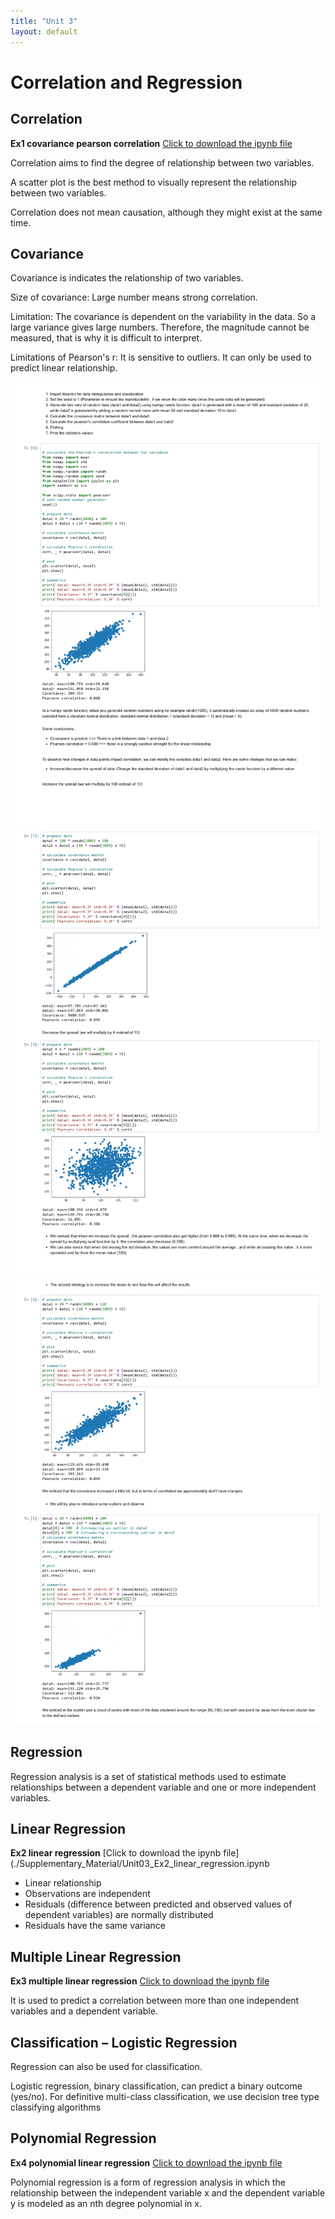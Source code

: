```yaml
---
title: "Unit 3"
layout: default
---
```


# Correlation and Regression

## Correlation 
**Ex1 covariance pearson correlation** [Click to download the ipynb file](./Supplementary_Material/Unit03_Ex1_covariance_pearson_correlation.ipynb)

Correlation aims to find the degree of relationship between two variables.

A scatter plot is the best method to visually represent the relationship between two variables.

Correlation does not mean causation, although they might exist at the same time.

## Covariance
Covariance is  indicates the relationship of two variables. 

Size of covariance: Large number means strong correlation.

Limitation: The covariance is dependent on the variability in the data. So a large variance gives large numbers. Therefore, the magnitude cannot be measured, that is why it is difficult to interpret.

Limitations of Pearson's r: It is sensitive to outliers. It can only be used to predict linear relationship.

<img src="./Supplementary_Material/Images/Unit03_page-0001.jpg">
<img src="./Supplementary_Material/Images/Unit03_page-0002.jpg">
<img src="./Supplementary_Material/Images/Unit03_page-0003.jpg">

## Regression
Regression analysis is a set of statistical methods used to estimate relationships between a dependent variable and one or more independent variables.

## Linear Regression 
**Ex2 linear regression** [Click to download the ipynb file](./Supplementary_Material/Unit03_Ex2_linear_regression.ipynb
+ Linear relationship
+ Observations are independent
+ Residuals (difference between predicted and observed values of dependent variables) are normally distributed
+ Residuals have the same variance

## Multiple Linear Regression
**Ex3 multiple linear regression** [Click to download the ipynb file](./Supplementary_Material/Unit03_Ex3_multiple_linear_regression.ipynb)

It is used to predict a correlation between more than one independent variables and a dependent variable.

## Classification – Logistic Regression
Regression can also be used for classification. 

Logistic regression, binary classification, can predict a binary outcome (yes/no). For definitive multi-class classification, we use decision tree type classifying algorithms

## Polynomial Regression
**Ex4 polynomial linear regression** [Click to download the ipynb file](./Supplementary_Material/Unit03_Ex4_polynomial_regression.ipynb)

Polynomial regression is a form of regression analysis in which the relationship between the independent variable x and the dependent variable y is modeled as an nth degree polynomial in x.



